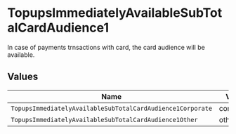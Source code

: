 # TopupsImmediatelyAvailableSubTotalCardAudience1

In case of payments trnsactions with card, the card audience will be available.


## Values

| Name                                                       | Value                                                      |
| ---------------------------------------------------------- | ---------------------------------------------------------- |
| `TopupsImmediatelyAvailableSubTotalCardAudience1Corporate` | corporate                                                  |
| `TopupsImmediatelyAvailableSubTotalCardAudience1Other`     | other                                                      |